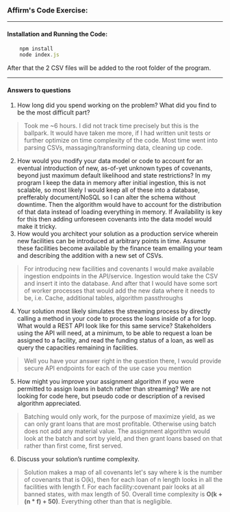 ### Affirm's Code Exercise:

---

#### Installation and Running the Code:

```js
    npm install
    node index.js
```

After that the 2 CSV files will be added to the root folder of the program.

----

#### Answers to questions

1. How long did you spend working on the problem? What did you find to be the most difficult part?
> Took me ~6 hours. I did not track time precisely but this is the ballpark. It would have taken me more, if I had written unit tests or further optimize on time complexity of the code. Most time went into parsing CSVs, massaging/transforming data, cleaning up code.
2. How would you modify your data model or code to account for an eventual introduction of new, as-of-yet unknown types of covenants, beyond just maximum default likelihood and state restrictions?
In my program I keep the data in memory after initial ingestion, this is not scalable, so most likely I would keep all of these into a database, prefferably document/NoSQL so I can alter the schema without downtime. Then the algorithm would have to account for the distribution of that data instead of loading everything in memory. If Availability is key for this then adding unforeseen covenants into the data model would make it tricky.  
3. How would you architect your solution as a production service wherein new facilities can be introduced at arbitrary points in time. Assume these facilities become available by the finance team emailing your team and describing the addition with a new set of CSVs.
> For introducing new facilities and covenants I would make available ingestion endpoints in the API/service. Ingestion would take the CSV and insert it into the database. And after that I would have some sort of worker processes that would add the new data where it needs to be, i.e. Cache, additional tables, algorithm passthroughs
4. Your solution most likely simulates the streaming process by directly calling a method in your code to process the loans inside of a for loop. What would a REST API look like for this same service? Stakeholders using the API will need, at a minimum, to be able to request a loan be assigned to a facility, and read the funding status of a loan, as well as query the capacities remaining in facilities.
> Well you have your answer right in the question there, I would provide secure API endpoints for each of the use case you mention 
5. How might you improve your assignment algorithm if you were permitted to assign loans in batch rather than streaming? We are not looking for code here, but pseudo code or description of a revised algorithm appreciated.
> Batching would only work, for the purpose of maximize yield, as we can only grant loans that are most profitable. Otherwise using batch does not add any material value. The assignment algorithm would look at the batch and sort by yield, and then grant loans based on that rather than first come, first served. 
6. Discuss your solution’s runtime complexity.
> Solution makes a map of all covenants let's say where k is the number of covenants that is O(k), then for each loan of n length looks in all the facilities with length f. For each facility:covenant pair looks at all banned states, with max length of 50. Overall time complexity is **O(k + (n * f) + 50)**. Everything other than that is negligible.  